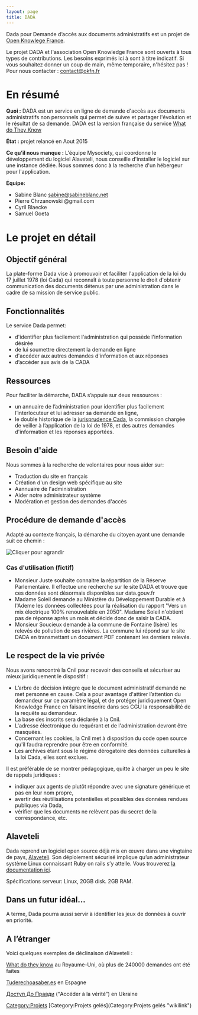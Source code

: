 ```yaml
---
layout: page
title: DADA
---
```


Dada pour Demande d’accès aux documents administratifs est un projet de
[Open Knowlege France](France "wikilink").

Le projet DADA et l'association Open Knowledge France sont ouverts à
tous types de contributions. Les besoins exprimés ici à sont à titre
indicatif. Si vous souhaitez donner un coup de main, même temporaire,
n'hésitez pas ! Pour nous contacter : <contact@okfn.fr>

En résumé
=========

**Quoi :** DADA est un service en ligne de demande d'accès aux documents
administratifs non personnels qui permet de suivre et partager
l'évolution et le résultat de sa demande. DADA est la version française
du service [What do They Know](https://www.whatdotheyknow.com/)

**État :** projet relancé en Aout 2015

**Ce qu’il nous manque :** L'équipe Mysociety, qui coordonne le
développement du logiciel Alaveteli, nous conseille d'installer le
logiciel sur une instance dédiée. Nous sommes donc à la recherche d'un
hébergeur pour l'application.

**Équipe:**

-   Sabine Blanc sabine@sabineblanc.net
-   Pierre Chrzanowski @gmail.com
-   Cyril Blaecke
-   Samuel Goeta

Le projet en détail
===================

Objectif général
----------------

La plate-forme Dada vise à promouvoir et faciliter l'application de la
loi du 17 juillet 1978 (loi Cada) qui reconnaît à toute personne le
droit d'obtenir communication des documents détenus par une
administration dans le cadre de sa mission de service public.

Fonctionnalités
---------------

Le service Dada permet:

-   d'identifier plus facilement l'administration qui possède
    l'information désirée
-   de lui soumettre directement la demande en ligne
-   d'accéder aux autres demandes d'information et aux réponses
-   d’accéder aux avis de la CADA

Ressources
----------

Pour faciliter la démarche, DADA s’appuie sur deux ressources :

-   un annuaire de l’administration pour identifier plus facilement
    l’interlocuteur et lui adresser sa demande en ligne,
-   le double historique de la [jurisprudence
    Cada](http://cada.data.gouv.fr/), la commission chargée de veiller à
    l’application de la loi de 1978, et des autres demandes
    d'information et les réponses apportées.

Besoin d'aide
-------------

Nous sommes à la recherche de volontaires pour nous aider sur:

-   Traduction du site en français
-   Création d'un design web spécifique au site
-   Aannuaire de l'administration
-   Aider notre administrateur système
-   Modération et gestion des demandes d'accès

Procédure de demande d'accès
----------------------------

Adapté au contexte français, la démarche du citoyen ayant une demande
suit ce chemin :

![Cliquer pour agrandir](Dada.png "Cliquer pour agrandir")

### Cas d'utilisation (fictif)

-   Monsieur Juste souhaite connaitre la répartition de la Réserve
    Parlementaire. Il effectue une recherche sur le site DADA et trouve
    que ces données sont désormais disponibles sur data.gouv.fr
-   Madame Soleil demande au Ministère du Développement Durable et à
    l'Ademe les données collectées pour la réalisation du rapport "Vers
    un mix électrique 100% renouvelable en 2050". Madame Soleil
    n'obtient pas de réponse après un mois et décide donc de saisir la
    CADA.
-   Monsieur Soucieux demande à la commune de Fontaine (Isère) les
    relevés de pollution de ses rivières. La commune lui répond sur le
    site DADA en transmettant un document PDF contenant les derniers
    relevés.

Le respect de la vie privée
---------------------------

Nous avons rencontré la Cnil pour recevoir des conseils et sécuriser au
mieux juridiquement le dispositif :

-   L’arbre de décision intègre que le document administratif demandé ne
    met personne en cause. Cela a pour avantage d'attirer l’attention du
    demandeur sur ce paramètre légal, et de protéger juridiquement Open
    Knowledge France en faisant inscrire dans ses CGU la responsabilité
    de la requête au demandeur.
-   La base des inscrits sera déclarée à la Cnil.
-   L'adresse électronique du requérant et de l'administration devront
    être masquées.
-   Concernant les cookies, la Cnil met à disposition du code open
    source qu'il faudra reprendre pour être en conformité.
-   Les archives étant sous le régime dérogatoire des données
    culturelles à la loi Cada, elles sont exclues.

Il est préférable de se montrer pédagogique, quitte à charger un peu le
site de rappels juridiques :

-   indiquer aux agents de plutôt répondre avec une signature générique
    et pas en leur nom propre,
-   avertir des réutilisations potentielles et possibles des données
    rendues publiques via Dada,
-   vérifier que les documents ne relèvent pas du secret de la
    correspondance, etc.

Alaveteli
---------

Dada reprend un logiciel open source déjà mis en œuvre dans une
vingtaine de pays, [Alaveteli](http://alaveteli.org/). Son déploiement
sécurisé implique qu’un administrateur système Linux connaissant Ruby on
rails s’y attelle. Vous trouverez [la documentation
ici](http://alaveteli.org/docs/installing/).

Spécifications serveur: Linux, 20GB disk. 2GB RAM.

Dans un futur idéal…
--------------------

A terme, Dada pourra aussi servir à identifier les jeux de données à
ouvrir en priorité.

A l’étranger
------------

Voici quelques exemples de déclinaison d’Alaveteli :

[What do they know](https://www.whatdotheyknow.com/) au Royaume-Uni, où
plus de 240000 demandes ont été faites

[Tuderechoasaber.es](http://www.tuderechoasaber.es/) en Espagne

[Доступ До Правди](https://dostup.pravda.com.ua/list/all) (“Accéder à la
vérité”) en Ukraine

<Category:Projets> [Category:Projets
gelés](Category:Projets gelés "wikilink")
